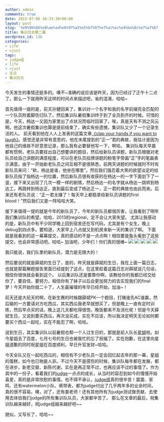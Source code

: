 ```yaml
---
author: admin
comments: true
date: 2012-07-08 16:33:30+00:00
layout: post
slug: '%e9%9b%86%e8%ae%ad%e6%97%a5%e5%bf%97%e7%ac%ac%e4%ba%8c%e7%af%87'
title: 集训日志第二篇
wordpress_id: 136
categories:
- Life
- njust
tags:
- judge组
- life
- njust
- 生日
- 集训日志
---
```


今天发生的事情还挺多的。噢不~准确的说应该是昨天，因为已经过了正午十二点了。那么一下就用昨天这样的时间点来描述吧，省的混淆，哈哈~

首先值得一提的是，前天孙健回来了，集训对一个名字和我的名字前缀完全匹配的一个队员附着脚伤归队了。然后集训队暑假集训终于到了全员到齐的时候。可惜的是，今天，杨达一又因为家里出了点状况而临时回家了，唉，真是天有不测之风云啊。他这次暑假集训也算是提前结束了，确实有些遗憾，集训队又少了一个记录生活的人。
前天看到他在人人上发表的这篇文章[《clap your hands if you want to laugh》](http://blog.renren.com/GetEntry.do?id=858322469&owner=364619433)。感觉还是非常有意思的，他在末尾提到的“正一”君的典故，我估计是因为他自己的缘故不好意思记录，那么我有必要替他写一下，啊哈。
集训队每天早晨都有惯例，老队员要挂出自己想要讲的题目，然后给新队员讲题，新队员根据对老队员给自己讲题的满意程度，可以在老队员挂牌讲题的粉笔字旁画“正”字的笔画表示满意。由于一开始新老队员之间互相不是很熟悉，前两天讲题的时候就时不时有新队员来问：“欸，杨达是谁，他坐在哪里”。然后我们强忍着大笑的欲望淡定的给新队员指了指杨达一的位置，然后新队员很有收获的在杨达一的一字下面划下了一竖，接下来又出现了几次一模一样的剧情，然后杨达一的名字就从杨达一跳转到杨达工，再跳转到杨达正，直到最后变成了杨达正一，正一君的典故也由此而来。后来还有老队员说：“正一君太赚了！每天早上都稳拿给新队员讲题的first blood！”然后我们又是一阵哈哈大笑。
<!-- more -->
接下来值得一提的就是今年的新队员了，今年的新队员都很厉害，让我看到了明年我们集训队的希望。哈哈，2013的regional，定不会让大家失望。
尤其让我感动的是，新队员中有不少同学晚上回到宿舍还在写代码，尤其是有个女生，晚上debug到四点多。要知道，大家早上八点就又到机房来新一天的集训了啊。
下面就是我看到的这一幕幕提交，真的感动的不是一点点啊！相信要是鱼头看到了这些提交，也会非常感动吧。哈哈~
加油吧，少年们！你们真的很棒~
[![](https://wonderflow.info/images/2012-07-08-e99b86e8aeade697a5e5bf97e7acace4ba8ce7af87/1.png)](https://wonderflow.info/images/2012-07-08-e99b86e8aeade697a5e5bf97e7acace4ba8ce7af87/1.png)
[![](https://wonderflow.info/images/2012-07-08-e99b86e8aeade697a5e5bf97e7acace4ba8ce7af87/2.png)](https://wonderflow.info/images/2012-07-08-e99b86e8aeade697a5e5bf97e7acace4ba8ce7af87/2.png)
[![](https://wonderflow.info/images/2012-07-08-e99b86e8aeade697a5e5bf97e7acace4ba8ce7af87/3.png)](https://wonderflow.info/images/2012-07-08-e99b86e8aeade697a5e5bf97e7acace4ba8ce7af87/3.png)
[![](https://wonderflow.info/images/2012-07-08-e99b86e8aeade697a5e5bf97e7acace4ba8ce7af87/4.png)](https://wonderflow.info/images/2012-07-08-e99b86e8aeade697a5e5bf97e7acace4ba8ce7af87/4.png)
[![](https://wonderflow.info/images/2012-07-08-e99b86e8aeade697a5e5bf97e7acace4ba8ce7af87/5.png)](https://wonderflow.info/images/2012-07-08-e99b86e8aeade697a5e5bf97e7acace4ba8ce7af87/5.png)

我只能说，我们队里的新队员，潜力是无限大的！

然后要说的就是薛斌的生日了，是的，昨天就是薛斌的生日，我在上面一篇日志，也就是那篇解题报告里面已经提到了这点，在这里趁着这篇日志对薛斌说几句话，相信你很快就会看到这个。
以后集训队还是要靠你啊，该教给你的我都已经交给你了，要自信，要努力，相信你有了妹子以后会更加努力的去实现我们的final梦！今天开始你就二十了，人生最璀璨的年华已经开始，加油~！

前天还是大前天的啊，在新生赛的时候跟薛斌PK一个题目，打赌谁先AC谁赢，然后输的一方要请对方吃西瓜，其实西瓜我老早就想买了，但是晚上一直有定时训练，然后早点买的话，晚上这几天都吃得很饱，晚饭都来不及消化呢！但是今天薛斌生日，又说到要买西瓜，再次没买成，实在不应该，所以我决定明天无论如何都要买个西瓜一起吃，实在不能忍了啊，哈哈。

说到生日，其实集训队以前暑假也帮一个人过生日的，那就是前人队长[星姐](http://wonderflow.info/?p=75)啦。如今星姐去了百度，七月七号的生日也被我忙的忘了祝福了。实在抱歉，在这里向星姐道歉的同时祝星姐在百度顺利，早日升官发财~哈哈。

今天全队又在一起吃西瓜的，相信有不少老队员一定会回忆起去年的那一幕，星姐的蛋糕，如今也已物是人非。不过今天不是感伤的时候，集训队每年都在发展，都在进步，新老交替、新陈代谢，实在是再正常不过，也再应该不过的事情了。作为其中的一份子，看着我们的[judge](http://icpc.njust.edu.cn)一点点的成长，从当时的容忍到如今的慢慢开始喜爱，真的是非常欣慰的事情。也不得不承认，[judge组](http://icpc.njust.edu.cn/Home/About)真的很辛苦！震震、家鸣、还有watermelon小队、裤带表，都为judge付出了几乎两年多的业余时间，真的很不容易。噢，对了，还有娄老师！还有其他所有为judge测试做贡献、去使用去体验我们judge的所有集训队队员，大家都辛苦了。
那么在文章的最后，祝集训队越来越好，祝judge组越来越好吧~~

貌似，又写长了，哈哈~~
